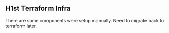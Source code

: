 ## H1st Terraform Infra

There are some components were setup manually. Need to migrate back to terraform later.
